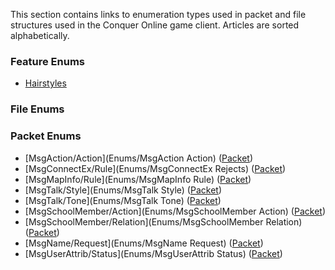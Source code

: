 This section contains links to enumeration types used in packet and file structures used in the Conquer Online game client. Articles are sorted alphabetically.

### Feature Enums
* [Hairstyles](Enums/Hairstyles)

### File Enums

### Packet Enums
* [MsgAction/Action](Enums/MsgAction Action) ([Packet](Packets/MsgAction))
* [MsgConnectEx/Rule](Enums/MsgConnectEx Rejects) ([Packet](Packets/MsgConnectEx))
* [MsgMapInfo/Rule](Enums/MsgMapInfo Rule) ([Packet](Packets/MsgMapInfo))
* [MsgTalk/Style](Enums/MsgTalk Style) ([Packet](Packets/MsgTalk))
* [MsgTalk/Tone](Enums/MsgTalk Tone) ([Packet](Packets/MsgTalk))
* [MsgSchoolMember/Action](Enums/MsgSchoolMember Action) ([Packet](Packets/Archive/MsgSchoolMember))
* [MsgSchoolMember/Relation](Enums/MsgSchoolMember Relation) ([Packet](Packets/Archive/MsgSchoolMember))
* [MsgName/Request](Enums/MsgName Request) ([Packet](Packets/MsgName))
* [MsgUserAttrib/Status](Enums/MsgUserAttrib Status) ([Packet](Packets/MsgUserAttrib))